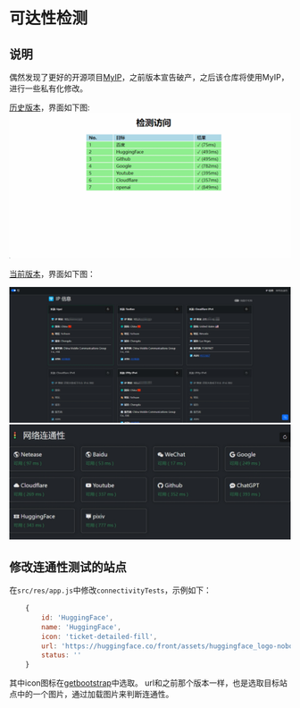 # 可达性检测


## 说明

偶然发现了更好的开源项目[MyIP](https://github.com/lissettecarlr/ReachabilityCheck/releases)，之前版本宣告破产，之后该仓库将使用MyIP，进行一些私有化修改。

[历史版本](https://github.com/lissettecarlr/ReachabilityCheck/releases)，界面如下图:
![image-1](file/1.gif)

[当前版本]()，界面如下图：

![image-2](file/2.png)
![image-2](file/3.png)


## 修改连通性测试的站点

在`src/res/app.js`中修改`connectivityTests`，示例如下：
```js
    {
        id: 'HuggingFace',
        name: 'HuggingFace',
        icon: 'ticket-detailed-fill',
        url: 'https://huggingface.co/front/assets/huggingface_logo-noborder.svg?',
        status: ''
    }
```
其中icon图标在[getbootstrap](https://icons.getbootstrap.com/)中选取。
url和之前那个版本一样，也是选取目标站点中的一个图片，通过加载图片来判断连通性。

